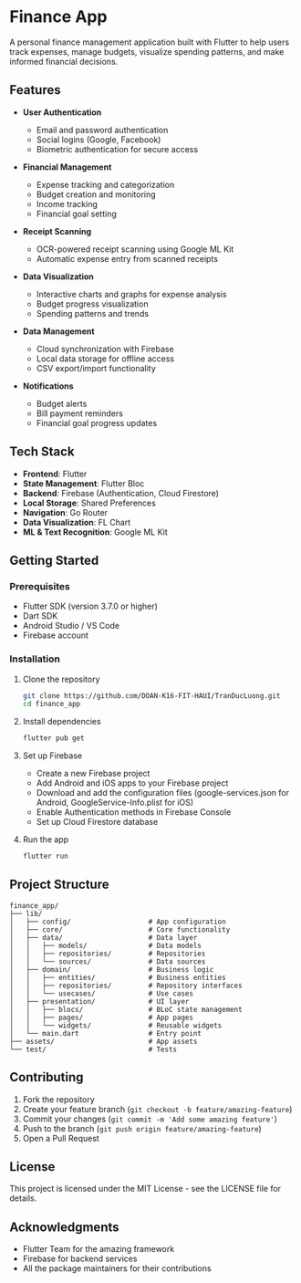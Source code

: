 # Finance App

A personal finance management application built with Flutter to help users track expenses, manage budgets, visualize spending patterns, and make informed financial decisions.

## Features

- **User Authentication**
  - Email and password authentication
  - Social logins (Google, Facebook)
  - Biometric authentication for secure access

- **Financial Management**
  - Expense tracking and categorization
  - Budget creation and monitoring
  - Income tracking
  - Financial goal setting

- **Receipt Scanning**
  - OCR-powered receipt scanning using Google ML Kit
  - Automatic expense entry from scanned receipts

- **Data Visualization**
  - Interactive charts and graphs for expense analysis
  - Budget progress visualization
  - Spending patterns and trends

- **Data Management**
  - Cloud synchronization with Firebase
  - Local data storage for offline access
  - CSV export/import functionality

- **Notifications**
  - Budget alerts
  - Bill payment reminders
  - Financial goal progress updates

## Tech Stack

- **Frontend**: Flutter
- **State Management**: Flutter Bloc
- **Backend**: Firebase (Authentication, Cloud Firestore)
- **Local Storage**: Shared Preferences
- **Navigation**: Go Router
- **Data Visualization**: FL Chart
- **ML & Text Recognition**: Google ML Kit

## Getting Started

### Prerequisites

- Flutter SDK (version 3.7.0 or higher)
- Dart SDK
- Android Studio / VS Code
- Firebase account

### Installation

1. Clone the repository
   ```bash
   git clone https://github.com/DOAN-K16-FIT-HAUI/TranDucLuong.git
   cd finance_app
   ```

2. Install dependencies
   ```bash
   flutter pub get
   ```

3. Set up Firebase
   - Create a new Firebase project
   - Add Android and iOS apps to your Firebase project
   - Download and add the configuration files (google-services.json for Android, GoogleService-Info.plist for iOS)
   - Enable Authentication methods in Firebase Console
   - Set up Cloud Firestore database

4. Run the app
   ```bash
   flutter run
   ```

## Project Structure

```
finance_app/
├── lib/
│   ├── config/                   # App configuration
│   ├── core/                     # Core functionality
│   ├── data/                     # Data layer
│   │   ├── models/               # Data models
│   │   ├── repositories/         # Repositories
│   │   └── sources/              # Data sources
│   ├── domain/                   # Business logic
│   │   ├── entities/             # Business entities
│   │   ├── repositories/         # Repository interfaces
│   │   └── usecases/             # Use cases
│   ├── presentation/             # UI layer
│   │   ├── blocs/                # BLoC state management
│   │   ├── pages/                # App pages
│   │   └── widgets/              # Reusable widgets
│   └── main.dart                 # Entry point
├── assets/                       # App assets
└── test/                         # Tests
```

## Contributing

1. Fork the repository
2. Create your feature branch (`git checkout -b feature/amazing-feature`)
3. Commit your changes (`git commit -m 'Add some amazing feature'`)
4. Push to the branch (`git push origin feature/amazing-feature`)
5. Open a Pull Request

## License

This project is licensed under the MIT License - see the LICENSE file for details.

## Acknowledgments

- Flutter Team for the amazing framework
- Firebase for backend services
- All the package maintainers for their contributions
